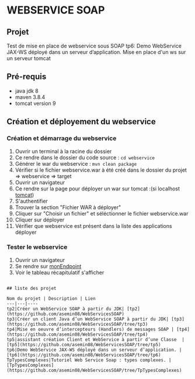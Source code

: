 # WEBSERVICE SOAP

## Projet

Test de mise en place de webservice sous SOAP
tp6: Demo WebService JAX-WS déployé dans un serveur d’application. Mise en place d'un ws sur un serveur tomcat
## Pré-requis
* java jdk 8
* maven 3.8.4
* tomcat version 9


## Création et déployement du webservice 

### Création et démarrage du webservice
1. Ouvrir un terminal à la racine du dossier
2. Ce rendre dans le dossier du code source : ```cd webservice```
3. Générer le war du webservice : ```mvn clean package```
4. Vérifier si le fichier webservice.war à été créé dans le dossier du projet => webservice => target 
5. Ouvrir un navigateur
6. Ce rendre sur la page pour déployer un war sur tomcat :(si localhost [tomcat](http://localhost:8080/manager/html))
7. S'authentifier
8. Trouver la section "Fichier WAR à déployer"
9. Cliquer sur "Choisir un fichier" et séléctionner le fichier webservice.war
10. Cliquer sur déployer
11. Vérifier que webservice est présent dans la liste des applications déployer


### Tester le webservice
1. Ouvrir un navigateur
2. Se rendre sur [monEndpoint](http://localhost:8080/webservice/hello)
3. Voir le tableau récapitulatif s'afficher
```

## liste des projet

Nom du projet | Description | Lien
---|---|----
tp2|Créer un WebService SOAP à partir du JDK| [tp2](https://github.com/asemin08/WebServicesSOAP)
tp3|Créer un client Java d’un WebService SOAP à partir du JDK| [tp3](https://github.com/asemin08/WebServicesSOAP/tree/tp3)
tp4|Mise en oeuvre d’intercepteurs (Handlers) de messages SOAP | [tp4](https://github.com/asemin08/WebServicesSOAP/tree/tp4)
tp5|assistant création Client et WebService à partir d’une Classe  | [tp5](https://github.com/asemin08/WebServicesSOAP/tree/tp5)
tp6|Demo WebService JAX-WS déployé dans un serveur d’application. |[tp6](https://github.com/asemin08/WebServicesSOAP/tree/tp6)
TpTypesComplexes|Tutoriel Web Service Soap : types complexes. |[TpTypesComplexes](https://github.com/asemin08/WebServicesSOAP/tree/TpTypesComplexes)
